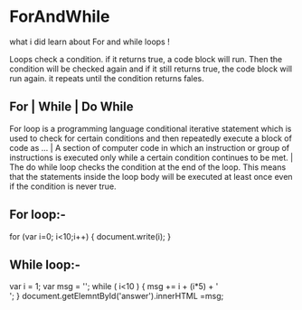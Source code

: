 # ForAndWhile
what i did learn about For and while loops !

Loops check a condition. if it returns true, a code block will run.
Then the condition will be checked again and if it still returns true,
the code block will run again. it repeats until the condition returns fales.

For | While | Do While
----------------------
For loop is a programming language conditional iterative statement which is used to check for certain conditions and then repeatedly execute a block of code as ... | A section of computer code in which an instruction or group of instructions is executed only while a certain condition continues to be met. | The do while loop checks the condition at the end of the loop. This means that the statements inside the loop body will be executed at least once even if the condition is never true.

## For loop:-
for (var i=0; i<10;i++) {
document.write(i);
}

## While loop:-
var i = 1;
var msg = '';
while ( i<10 ) {
msg += i + (i*5) + '<br />';
}
document.getElemntById('answer').innerHTML =msg;


